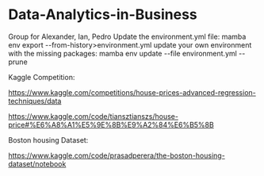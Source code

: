 # Data-Analytics-in-Business
Group for Alexander, Ian, Pedro
Update the environment.yml file: mamba env export --from-history>environment.yml
update your own environment with the missing packages: mamba env update --file environment.yml --prune

Kaggle Competition:

https://www.kaggle.com/competitions/house-prices-advanced-regression-techniques/data

https://www.kaggle.com/code/tiansztianszs/house-price#%E6%A8%A1%E5%9E%8B%E9%A2%84%E6%B5%8B


Boston housing Dataset: 

https://www.kaggle.com/code/prasadperera/the-boston-housing-dataset/notebook

